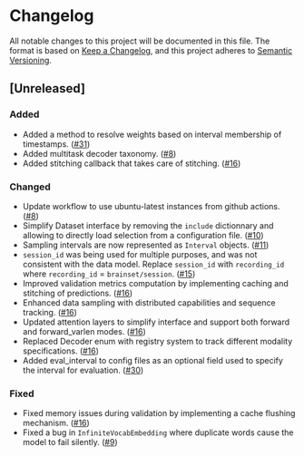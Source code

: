 # Changelog

All notable changes to this project will be documented in this file.
The format is based on [Keep a Changelog](https://keepachangelog.com/en/1.0.0/), and this project adheres to [Semantic Versioning](https://semver.org/spec/v2.0.0.html).

## [Unreleased]
### Added
- Added a method to resolve weights based on interval membership of timestamps. ([#31](https://github.com/neuro-galaxy/torch_brain/pull/31))
- Added multitask decoder taxonomy. ([#8](https://github.com/neuro-galaxy/torch_brain/pull/8))
- Added stitching callback that takes care of stitching. ([#16](https://github.com/neuro-galaxy/torch_brain/pull/16))

### Changed
- Update workflow to use ubuntu-latest instances from github actions. ([#8](httpps://github.com/neuro-galaxy/torch_brain/pull/8))
- Simplify Dataset interface by removing the `include` dictionnary and allowing to directly load selection from a configuration file. ([#10](https://github.com/neuro-galaxy/torch_brain/pull/10))
- Sampling intervals are now represented as `Interval` objects. ([#11](https://github.com/neuro-galaxy/torch_brain/pull/11))
- `session_id` was being used for multiple purposes, and was not consistent with the data model. Replace `session_id` with `recording_id` where `recording_id` = `brainset/session`. ([#15](https://github.com/neuro-galaxy/torch_brain/pull/15))
- Improved validation metrics computation by implementing caching and stitching of predictions. ([#16](https://github.com/neuro-galaxy/torch_brain/pull/16))
- Enhanced data sampling with distributed capabilities and sequence tracking. ([#16](https://github.com/neuro-galaxy/torch_brain/pull/16))
- Updated attention layers to simplify interface and support both forward and forward_varlen modes. ([#16](https://github.com/neuro-galaxy/torch_brain/pull/16))
- Replaced Decoder enum with registry system to track different modality specifications. ([#16](https://github.com/neuro-galaxy/torch_brain/pull/16))
- Added eval_interval to config files as an optional field used to specify the interval for evaluation. ([#30](https://github.com/neuro-galaxy/torch_brain/pull/30))

### Fixed
- Fixed memory issues during validation by implementing a cache flushing mechanism. ([#16](https://github.com/neuro-galaxy/torch_brain/pull/16))
- Fixed a bug in `InfiniteVocabEmbedding` where duplicate words cause the model to fail silently. ([#9](https://github.com/neuro-galaxy/torch_brain/pull/9))
